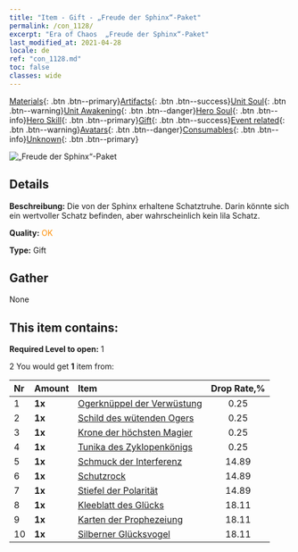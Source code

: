 ```yaml
---
title: "Item - Gift - „Freude der Sphinx“-Paket"
permalink: /con_1128/
excerpt: "Era of Chaos  „Freude der Sphinx“-Paket"
last_modified_at: 2021-04-28
locale: de
ref: "con_1128.md"
toc: false
classes: wide
---
```

 [Materials](/ItemsDE/){: .btn .btn--primary}[Artifacts](/ItemsDE/Artifacts/){: .btn .btn--success}[Unit Soul](/ItemsDE/UnitSoul/){: .btn .btn--warning}[Unit Awakening](/ItemsDE/UnitAwakening/){: .btn .btn--danger}[Hero Soul](/ItemsDE/HeroSoul/){: .btn .btn--info}[Hero Skill](/ItemsDE/HeroSkill/){: .btn .btn--primary}[Gift](/ItemsDE/Gift/){: .btn .btn--success}[Event related](/ItemsDE/Events/){: .btn .btn--warning}[Avatars](/ItemsDE/Avatars/){: .btn .btn--danger}[Consumables](/ItemsDE/Consumables/){: .btn .btn--info}[Unknown](/ItemsDE/Unknown/){: .btn .btn--primary}

 ![„Freude der Sphinx“-Paket](/images/t/i_907003.png)

## Details
 **Beschreibung:** Die von der Sphinx erhaltene Schatztruhe. Darin könnte sich ein wertvoller Schatz befinden, aber wahrscheinlich kein lila Schatz.

 **Quality:** <span style="color: #FF8C00">OK</span>

 **Type:** Gift

## Gather

  None

## This item contains:

 **Required Level to open:** 1

 2 You would get **1** item  from:

  | Nr | Amount |     Item    | Drop Rate,% |
  |:---|:-------|:------------|:---------:|
  | 1 |  **1x** | [Ogerknüppel der Verwüstung](/ItemsDE/art_125/) | 0.25 | 
  | 2 |  **1x** | [Schild des wütenden Ogers](/ItemsDE/art_126/) | 0.25 | 
  | 3 |  **1x** | [Krone der höchsten Magier](/ItemsDE/art_127/) | 0.25 | 
  | 4 |  **1x** | [Tunika des Zyklopenkönigs](/ItemsDE/art_128/) | 0.25 | 
  | 5 |  **1x** | [Schmuck der Interferenz](/ItemsDE/art_118/) | 14.89 | 
  | 6 |  **1x** | [Schutzrock](/ItemsDE/art_119/) | 14.89 | 
  | 7 |  **1x** | [Stiefel der Polarität](/ItemsDE/art_120/) | 14.89 | 
  | 8 |  **1x** | [Kleeblatt des Glücks](/ItemsDE/art_109/) | 18.11 | 
  | 9 |  **1x** | [Karten der Prophezeiung](/ItemsDE/art_110/) | 18.11 | 
  | 10 |  **1x** | [Silberner Glücksvogel](/ItemsDE/art_111/) | 18.11 | 
